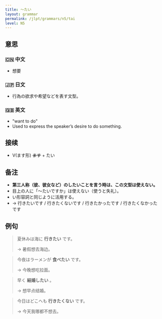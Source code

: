 ```yaml
---
title: 〜たい
layout: grammar
permalink: /jlpt/grammars/n5/tai
level: N5
---
```


## 意思

### 🇨🇳 中文

- 想要

### 🇯🇵 日文

- 行為の欲求や希望などを表す文型。

### 🇬🇧 英文

- "want to do"
- Used to express the speaker’s desire to do something.

## 接续

- V(ます形) ~~ます~~ \+ たい

## 备注

- **第三人称（彼、彼女など）のしたいことを言う時は、この文型は使えない。**
- 目上の人に「〜たいですか」は使えない（使うと失礼）。
- い形容詞と同じように活用する。
- → 行きたいです / 行きたくないです / 行きたかったです / 行きたくなかったです

## 例句

> 夏休みは海に **行きたい** です。
>
> → 暑假想去海边。

> 今夜はラーメンが **食べたい** です。
>
> → 今晚想吃拉面。

> 早く **結婚したい** 。
>
> → 想早点结婚。

> 今日はどこへも **行きたくない** です。
>
> → 今天我哪都不想去。

